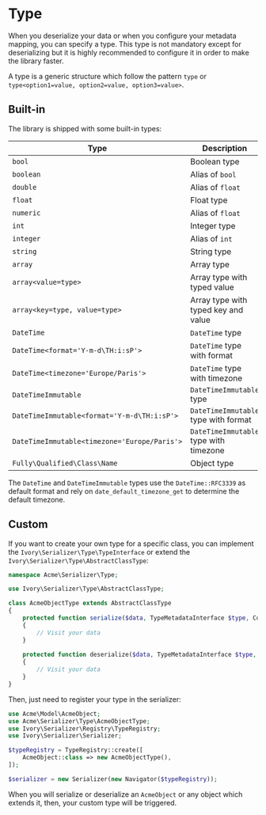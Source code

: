 # Type

When you deserialize your data or when you configure your metadata mapping, you can specify a type. This type is not 
mandatory except for deserializing but it is highly recommended to configure it in order to make the library faster.

A type is a generic structure which follow the pattern `type` or `type<option1=value, option2=value, option3=value>`.

## Built-in

The library is shipped with some built-in types:

| Type                                         | Description                            |
| -------------------------------------------- | -------------------------------------- |
| `bool`                                       | Boolean type                           |
| `boolean`                                    | Alias of `bool`                        |
| `double`                                     | Alias of `float`                       |
| `float`                                      | Float type                             |
| `numeric`                                    | Alias of `float`                       |
| `int`                                        | Integer type                           |
| `integer`                                    | Alias of `int`                         |
| `string`                                     | String type                            |
| `array`                                      | Array type                             |
| `array<value=type>`                          | Array type with typed value            |
| `array<key=type, value=type>`                | Array type with typed key and value    |
| `DateTime`                                   | `DateTime` type                        |
| `DateTime<format='Y-m-d\TH:i:sP'>`           | `DateTime` type with format            |
| `DateTime<timezone='Europe/Paris'>`          | `DateTime` type with timezone          |
| `DateTimeImmutable`                          | `DateTimeImmutable` type               |
| `DateTimeImmutable<format='Y-m-d\TH:i:sP'>`  | `DateTimeImmutable` type with format   |
| `DateTimeImmutable<timezone='Europe/Paris'>` | `DateTimeImmutable` type with timezone |
| `Fully\Qualified\Class\Name`                 | Object type                            |

The `DateTime` and `DateTimeImmutable` types use the `DateTime::RFC3339` as default format and rely on
`date_default_timezone_get` to determine the default timezone.

## Custom

If you want to create your own type for a specific class, you can implement the `Ivory\Serializer\Type\TypeInterface`
or extend the `Ivory\Serializer\Type\AbstractClassType`:

``` php
namespace Acme\Serializer\Type;

use Ivory\Serializer\Type\AbstractClassType;

class AcmeObjectType extends AbstractClassType
{
    protected function serialize($data, TypeMetadataInterface $type, ContextInterface $context)
    {
        // Visit your data
    }
    
    protected function deserialize($data, TypeMetadataInterface $type, ContextInterface $context)
    {
        // Visit your data
    }
}
```

Then, just need to register your type in the serializer:

``` php
use Acme\Model\AcmeObject;
use Acme\Serializer\Type\AcmeObjectType;
use Ivory\Serializer\Registry\TypeRegistry;
use Ivory\Serializer\Serializer;

$typeRegistry = TypeRegistry::create([
    AcmeObject::class => new AcmeObjectType(), 
]);

$serializer = new Serializer(new Navigator($typeRegistry));
```

When you will serialize or deserialize an `AcmeObject` or any object which extends it, then, your custom type will be 
triggered. 
